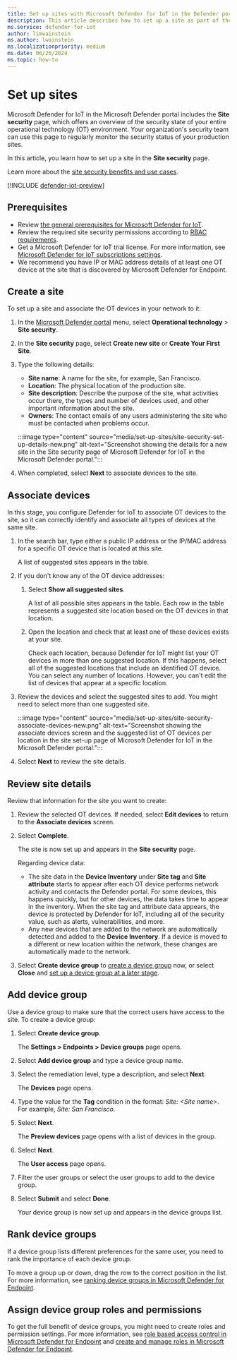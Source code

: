 ```yaml
---
title: Set up sites with Microsoft Defender for IoT in the Defender portal
description: This article describes how to set up a site as part of the site security feature included in Microsoft Defender for IoT in the Microsoft Defender portal.
ms.service: defender-for-iot
author: limwainstein
ms.author: lwainstein
ms.localizationpriority: medium
ms.date: 06/26/2024
ms.topic: how-to
---
```


# Set up sites

Microsoft Defender for IoT in the Microsoft Defender portal includes the **Site security** page, which offers an overview of the security state of your entire operational technology (OT) environment. Your organization's security team can use this page to regularly monitor the security status of your production sites.

In this article, you learn how to set up a site in the **Site security** page. 

Learn more about the [site security benefits and use cases](site-security-overview.md).

[!INCLUDE [defender-iot-preview](../includes//defender-for-iot-defender-public-preview.md)]

## Prerequisites

- Review [the general prerequisites for Microsoft Defender for IoT](prerequisites.md).
- Review the required site security permissions according to [RBAC requirements](prerequisites.md#permissions).
- Get a Microsoft Defender for IoT trial license. For more information, see [Microsoft Defender for IoT subscriptions settings](get-started.md).
- We recommend you have IP or MAC address details of at least one OT device at the site that is discovered by Microsoft Defender for Endpoint.

## Create a site

To set up a site and associate the OT devices in your network to it:

1. In the [Microsoft Defender portal](https://security.microsoft.com/machines) menu, select **Operational technology** > **Site security**.
1. In the **Site security** page, select **Create new site** or **Create Your First Site**.
1. Type the following details:

    - **Site name**: A name for the site, for example, San Francisco.
    - **Location**: The physical location of the production site.
    - **Site description**: Describe the purpose of the site, what activities occur there, the types and number of devices used, and other important information about the site.
    - **Owners**: The contact emails of any users administering the site who must be contacted when problems occur.

    :::image type="content" source="media/set-up-sites/site-security-set-up-details-new.png" alt-text="Screenshot showing the details for a new site in the Site security page of Microsoft Defender for IoT in the Microsoft Defender portal.":::

1. When completed, select **Next** to associate devices to the site.

## Associate devices

In this stage, you configure Defender for IoT to associate OT devices to the site, so it can correctly identify and associate all types of devices at the same site.

1. In the search bar, type either a public IP address or the IP/MAC address for a specific OT device that is located at this site.

    A list of suggested sites appears in the table.

1. If you don't know any of the OT device addresses:

    1. Select **Show all suggested sites**.

        A list of all possible sites appears in the table. Each row in the table represents a suggested site location based on the OT devices in that location.

    1. Open the location and check that at least one of these devices exists at your site.

        Check each location, because Defender for IoT might list your OT devices in more than one suggested location. If this happens, select all of the suggested locations that include an identified OT device. You can select any number of locations. However, you can't edit the list of devices that appear at a specific location.

1. Review the devices and select the suggested sites to add. You might need to select more than one suggested site.

    :::image type="content" source="media/set-up-sites/site-security-associate-devices-new.png" alt-text="Screenshot showing the associate devices screen and the suggested list of OT devices per location in the site set-up page of Microsoft Defender for IoT in the Microsoft Defender portal.":::

1. Select **Next** to review the site details.

## Review site details

Review that information for the site you want to create:

1. Review the selected OT devices. If needed, select **Edit devices** to return to the **Associate devices** screen.
1. Select **Complete**.

    The site is now set up and appears in the **Site security** page. 

    Regarding device data:

    - The site data in the **Device Inventory** under **Site tag** and **Site attribute** starts to appear after each OT device performs network activity and contacts the Defender portal. For some devices, this happens quickly, but for other devices, the data takes time to appear in the inventory. When the site tag and attribute data appears, the device is protected by Defender for IoT, including all of the security value, such as alerts, vulnerabilities, and more.
    - Any new devices that are added to the network are automatically detected and added to the **Device Inventory**. If a device is moved to a different or new location within the network, these changes are automatically made to the network.

1. Select **Create device group** to [create a device group](#add-device-group) now, or select **Close** and [set up a device group at a later stage](/defender-endpoint/machine-groups.md).

## Add device group

Use a device group to make sure that the correct users have access to the site. To create a device group:

1. Select **Create device group**. 

    The **Settings > Endpoints > Device groups** page opens.

1. Select **Add device group** and type a device group name.
1. Select the remediation level, type a description, and select **Next**. 

    The **Devices** page opens.

1. Type the value for the **Tag** condition in the format: *Site: \<Site name\>*. For example, *Site: San Francisco*.
1. Select **Next**. 

    The **Preview devices** page opens with a list of devices in the group. 

1. Select **Next**. 

    The **User access** page opens.

1. Filter the user groups or select the user groups to add to the device group.
1. Select **Submit** and select **Done**.

    Your device group is now set up and appears in the device groups list.

## Rank device groups

If a device group lists different preferences for the same user, you need to rank the importance of each device group.

To move a group up or down, drag the row to the correct position in the list. For more information, see [ranking device groups in Microsoft Defender for Endpoint](/defender-endpoint/machine-groups.md).

## Assign device group roles and permissions

To get the full benefit of device groups, you might need to create roles and permission settings. For more information, see [role based access control in Microsoft Defender for Endpoint](/defender-endpoint/rbac.md) and [create and manage roles in Microsoft Defender for Endpoint](/defender-endpoint/user-roles.md).